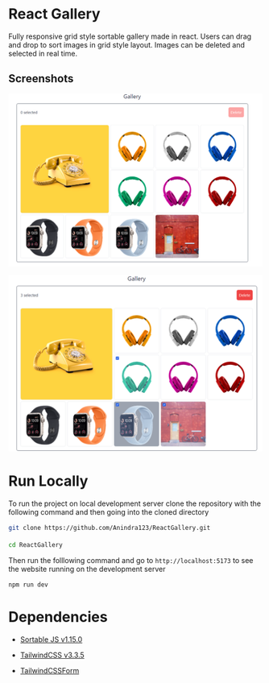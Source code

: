 # React Gallery

Fully responsive grid style sortable gallery made in react. Users can drag and drop to sort images in grid style layout. Images can be deleted and selected in real time.

## Screenshots

![GalleryScreenShot1](screenshots/first.png)

![GalleryScreenShotw](screenshots/second.png)

# Run Locally

To run the project on local development server clone the repository with the following command and then going into the cloned directory

```bash
git clone https://github.com/Anindra123/ReactGallery.git

cd ReactGallery
```

Then run the folllowing command and go to `http://localhost:5173` to see the website running on the development server

```bash
npm run dev
```

# Dependencies

- [Sortable JS v1.15.0](https://sortablejs.github.io/Sortable/)

- [TailwindCSS v3.3.5](https://tailwindcss.com/docs/installation)

- [TailwindCSSForm](https://tailwindcss-forms.vercel.app/)
